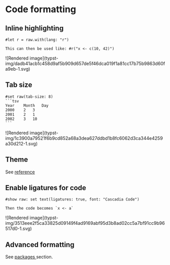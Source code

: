 #  Code formatting

##  Inline highlighting

    
    
    #let r = raw.with(lang: "r")
    
    This can then be used like: #r("x <- c(10, 42)")

![Rendered image](typst-
img/dadb41acb1c458d9af5b909d657de5f46dca019f1a81cc17b75b9863d60fa9eb-1.svg)

##  Tab size

    
    
    #set raw(tab-size: 8)
    ```tsv
    Year	Month	Day
    2000	2	3
    2001	2	1
    2002	3	10
    ```

![Rendered image](typst-
img/1c3900a79521f6b9cd852a68a3dea627ddbd1b8fc6062d3ca344e4259a30d212-1.svg)

##  Theme

See [ reference ](https://typst.app/docs/reference/text/raw/#parameters-theme)

##  Enable ligatures for code

    
    
    #show raw: set text(ligatures: true, font: "Cascadia Code")
    
    Then the code becomes `x <- a`

![Rendered image](typst-
img/3513eee2f5ca33825d09149f4ad9169abf95d3b8ad02cc5a7bf91cc9b96517d0-1.svg)

##  Advanced formatting

See [ packages ](../packages/code.html) section.

